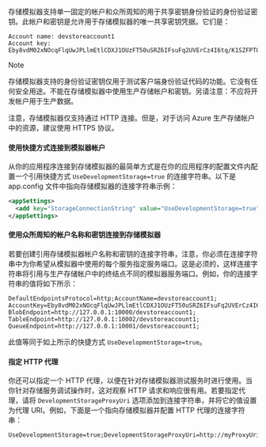 存储模拟器支持单一固定的帐户和众所周知的用于共享密钥身份验证的身份验证密钥。此帐户和密钥是允许用于存储模拟器的唯一共享密钥凭据。它们是：

```
Account name: devstoreaccount1
Account key: Eby8vdM02xNOcqFlqUwJPLlmEtlCDXJ1OUzFT50uSRZ6IFsuFq2UVErCz4I6tq/K1SZFPTOtr/KBHBeksoGMGw==
```

> [!NOTE]
>存储模拟器支持的身份验证密钥仅用于测试客户端身份验证代码的功能。它没有任何安全用途。不能在存储模拟器中使用生产存储帐户和密钥。另请注意：不应将开发帐户用于生产数据。
>
> 注意，存储模拟器仅支持通过 HTTP 连接。但是，对于访问 Azure 生产存储帐户中的资源，建议使用 HTTPS 协议。

#### 使用快捷方式连接到模拟器帐户

从你的应用程序连接到存储模拟器的最简单方式是在你的应用程序的配置文件内配置一个引用快捷方式 `UseDevelopmentStorage=true` 的连接字符串。以下是 app.config 文件中指向存储模拟器的连接字符串示例：

```xml
<appSettings>
  <add key="StorageConnectionString" value="UseDevelopmentStorage=true" />
</appSettings>
```

#### 使用众所周知的帐户名称和密钥连接到存储模拟器

若要创建引用存储模拟器帐户名称和密钥的连接字符串，注意，你必须在连接字符串中为你希望从模拟器中使用的每个服务指定服务端口。这是必须的，这样连接字符串将引用与生产存储帐户中的终结点不同的模拟器服务端口。例如，你的连接字符串的值将如下所示：

```
DefaultEndpointsProtocol=http;AccountName=devstoreaccount1;
AccountKey=Eby8vdM02xNOcqFlqUwJPLlmEtlCDXJ1OUzFT50uSRZ6IFsuFq2UVErCz4I6tq/K1SZFPTOtr/KBHBeksoGMGw==;
BlobEndpoint=http://127.0.0.1:10000/devstoreaccount1;
TableEndpoint=http://127.0.0.1:10002/devstoreaccount1;
QueueEndpoint=http://127.0.0.1:10001/devstoreaccount1; 
```

此值等同于如上所示的快捷方式 `UseDevelopmentStorage=true`。

#### 指定 HTTP 代理

你还可以指定一个 HTTP 代理，以便在针对存储模拟器测试服务时进行使用。当你针对存储服务调试操作时，这对观察 HTTP 请求和响应很有用。若要指定代理，请将 `DevelopmentStorageProxyUri` 选项添加到连接字符串，并将它的值设置为代理 URI。例如，下面是一个指向存储模拟器并配置 HTTP 代理的连接字符串：

```
UseDevelopmentStorage=true;DevelopmentStorageProxyUri=http://myProxyUri
```

<!---HONumber=70-->